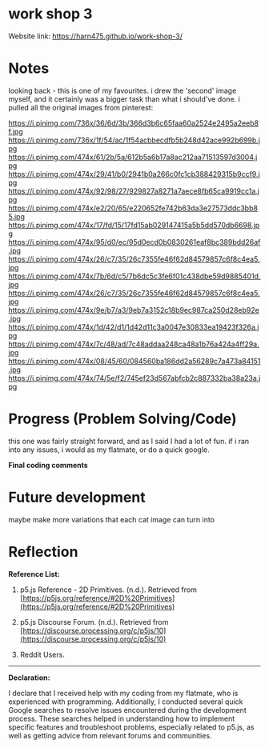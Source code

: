 # work shop 3

Website link: https://harn475.github.io/work-shop-3/ 


  
# Notes

looking back - this is one of my favourites.
i drew the 'second' image myself, and it certainly was a bigger task than what i should've done. 
i pulled all the original images from pinterest:

https://i.pinimg.com/736x/36/6d/3b/366d3b6c65faa60a2524e2495a2eeb8f.jpg
https://i.pinimg.com/736x/1f/54/ac/1f54acbbecdfb5b248d42ace992b699b.jpg
https://i.pinimg.com/474x/61/2b/5a/612b5a6b17a8ac212aa71513597d3004.jpg
https://i.pinimg.com/474x/29/41/b0/2941b0a266c0fc1cb388429315b9ccf9.jpg
https://i.pinimg.com/474x/92/98/27/929827a8271a7aece8fb65ca9919cc1a.jpg
https://i.pinimg.com/474x/e2/20/65/e220652fe742b63da3e27573ddc3bb85.jpg
https://i.pinimg.com/474x/17/fd/15/17fd15ab029147415a5b5dd570db6698.jpg
https://i.pinimg.com/474x/95/d0/ec/95d0ecd0b0830261eaf8bc389bdd26af.jpg
https://i.pinimg.com/474x/26/c7/35/26c7355fe46f62d84579857c6f8c4ea5.jpg
https://i.pinimg.com/474x/7b/6d/c5/7b6dc5c3fe6f01c438dbe59d9885401d.jpg
https://i.pinimg.com/474x/26/c7/35/26c7355fe46f62d84579857c6f8c4ea5.jpg
https://i.pinimg.com/474x/9e/b7/a3/9eb7a3152c18b9ec987ca250d28eb92e.jpg
https://i.pinimg.com/474x/1d/42/d1/1d42d11c3a0047e30833ea19423f326a.jpg
https://i.pinimg.com/474x/7c/48/ad/7c48addaa248ca48a1b76a424a4ff29a.jpg
https://i.pinimg.com/474x/08/45/60/084560ba186dd2a56289c7a473a84151.jpg
https://i.pinimg.com/474x/74/5e/f2/745ef23d567abfcb2c887332ba38a23a.jpg

# Progress (Problem Solving/Code)

this one was fairly straight forward, and as I said I had a lot of fun. if i ran into any issues, i would as my flatmate, or do a quick google. 

**Final coding comments**


# Future development 
maybe make more variations that each cat image can turn into

# Reflection

**Reference List:**

1. p5.js Reference - 2D Primitives. (n.d.). Retrieved from [https://p5js.org/reference/#2D%20Primitives](https://p5js.org/reference/#2D%20Primitives)
   
2. p5.js Discourse Forum. (n.d.). Retrieved from [https://discourse.processing.org/c/p5js/10](https://discourse.processing.org/c/p5js/10)
   
3. Reddit Users.

---

**Declaration:**

I declare that I received help with my coding from my flatmate, who is experienced with programming. Additionally, I conducted several quick Google searches to resolve issues encountered during the development process. These searches helped in understanding how to implement specific features and troubleshoot problems, especially related to p5.js, as well as getting advice from relevant forums and communities.
